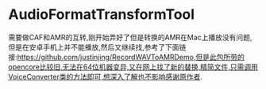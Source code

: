 # AudioFormatTransformTool
需要做CAF和AMR的互转,刚开始弄好了但是转换的AMR在Mac上播放没有问题,但是在安卓手机上并不能播放,然后又继续找,参考了下面链接:https://github.com/justinjing/RecordWAVToAMRDemo,但是此包所带的opencore比较旧,无法在64位机器变异,又在网上找了新的替换,精简文件,只需调用VoiceConverter类的方法即可,想深入了解也不影响感谢原作者.
